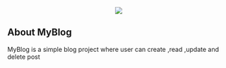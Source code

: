 <p align="center"><img src="Screenshot(12).png"></p>

## About MyBlog

MyBlog is a simple blog project where user can create ,read ,update and delete post 



